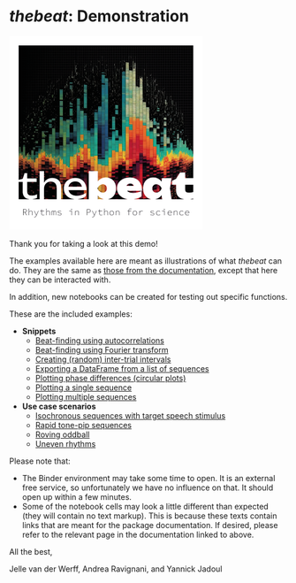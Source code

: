 # *thebeat*: Demonstration
<img src="https://raw.githubusercontent.com/Jellevanderwerff/thebeat/main/docs/source/thebeat_logo.png" height="350" width="350">

Thank you for taking a look at this demo!

The examples available here are meant as illustrations of what *thebeat* can do. They are the same as [those from the documentation](https://thebeat.readthedocs.io/), except that here they can be interacted with.

In addition, new notebooks can be created for testing out specific functions.

These are the included examples:

* **Snippets**
    * [Beat-finding using autocorrelations](snippets/autocorrelation.ipynb)
    * [Beat-finding using Fourier transform](snippets/fft.ipynb)
    * [Creating (random) inter-trial intervals](snippets/ITIs.ipynb)
    * [Exporting a DataFrame from a list of sequences](snippets/export_ioi_df.ipynb)
    * [Plotting phase differences (circular plots)](snippets/plot_phase_differences.ipynb)
    * [Plotting a single sequence](snippets/plot_single_sequence.ipynb)
    * [Plotting multiple sequences](snippets/plot_multiple_sequences.ipynb)
* **Use case scenarios**
    * [Isochronous sequences with target speech stimulus](usecases/bosker.ipynb)
    * [Rapid tone-pip sequences](usecases/bianco.ipynb)
    * [Roving oddball](usecases/oddball.ipynb)
    * [Uneven rhythms](usecases/repplondonkeller.ipynb)

Please note that:

* The Binder environment may take some time to open. It is an external free service, so unfortunately we have no influence on that. It should open up within a few minutes.
* Some of the notebook cells may look a little different than expected (they will contain no text markup). This is because these texts contain links that are meant for the package documentation. If desired, please refer to the relevant page in the documentation linked to above.


All the best,

Jelle van der Werff, Andrea Ravignani, and Yannick Jadoul
